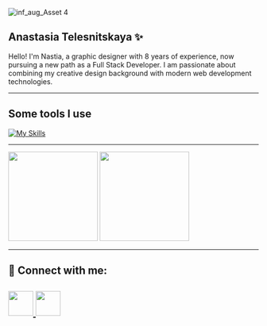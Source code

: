 ![inf_aug_Asset 4](https://github.com/nancygespens/nancygespens/assets/108212488/5e636194-33f2-4a37-a8de-28f03042032f)


## Anastasia Telesnitskaya ✨

Hello! I'm Nastia, a graphic designer with 8 years of experience, now pursuing a new path as a Full Stack Developer. I am passionate about combining my creative design background with modern web development technologies.

---
## Some tools I use

[![My Skills](https://skillicons.dev/icons?i=js,html,css,vscode,github,photoshop,illustrator,figma)](https://skillicons.dev)

---
<p>
  <img src="https://github-readme-stats.vercel.app/api?username=nancygespens&theme=ambient_gradient&show_icons=true&bg_color=5383ec" height="180px" />
  <img src="https://github-readme-stats.vercel.app/api/top-langs/?username=nancygespens&theme=ambient_gradient&show_icons=true&bg_color=5383ec&hide_progress=true" height="180px" />
</p>


---
## 🤝 Connect with me:


<h2 align="left">
     <a href="https://t.me/gespens">
     <img src="https://github.com/gauravghongde/social-icons/blob/master/SVG/Color/Telegram.svg" width="50" height="50"/>
     </a>
     <a href="https://www.instagram.com/gespens">
     <img src="https://skillicons.dev/icons?i=instagram" width="50" height="50"/>
     </a>
  </h2>  
